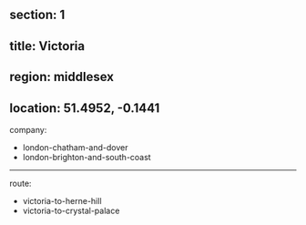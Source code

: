 section: 1
----
title: Victoria
----
region: middlesex
----
location: 51.4952, -0.1441
----
company:
- london-chatham-and-dover
- london-brighton-and-south-coast
----
route:
- victoria-to-herne-hill
- victoria-to-crystal-palace
